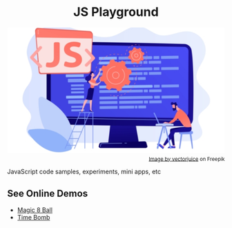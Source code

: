 <div align="center">
  <h1>JS Playground</h1>
  <img src="js.jpg" align="center"/>
</div>
<div align="right">
  <sub>
    <a href="https://www.freepik.com/free-vector/programmers-using-javascript-programming-language-computer-tiny-people-javascript-language-javascript-engine-js-web-development-concept_11669212.htm#from_view=detail_alsolike">Image by vectorjuice</a> on Freepik</a>
  </sub>
  <br/>
</div>

JavaScript code samples, experiments, mini apps, etc

## See Online Demos

- [Magic 8 Ball](https://abeerration.github.io/JS-Playground/demos/Magic-8-Ball)
- [Time Bomb](https://abeerration.github.io/JS-Playground/demos/Time-Bomb)
